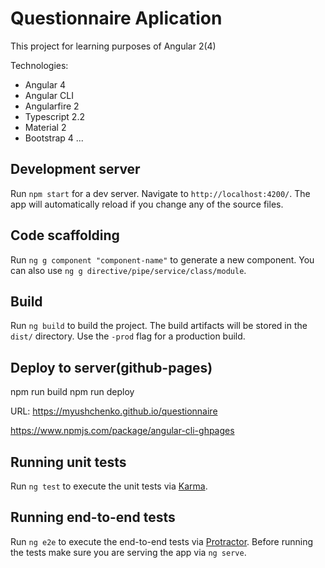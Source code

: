 # Questionnaire Aplication

This project for learning purposes of Angular 2(4)

Technologies: 
- Angular 4
- Angular CLI
- Angularfire 2
- Typescript 2.2
- Material 2
- Bootstrap 4
...

## Development server
Run `npm start` for a dev server. Navigate to `http://localhost:4200/`. The app will automatically reload if you change any of the source files.

## Code scaffolding

Run `ng g component "component-name"` to generate a new component. You can also use `ng g directive/pipe/service/class/module`.

## Build

Run `ng build` to build the project. The build artifacts will be stored in the `dist/` directory. Use the `-prod` flag for a production build.

## Deploy to server(github-pages) 

npm run build
npm run deploy

URL: https://myushchenko.github.io/questionnaire

https://www.npmjs.com/package/angular-cli-ghpages

## Running unit tests

Run `ng test` to execute the unit tests via [Karma](https://karma-runner.github.io).

## Running end-to-end tests

Run `ng e2e` to execute the end-to-end tests via [Protractor](http://www.protractortest.org/).
Before running the tests make sure you are serving the app via `ng serve`.

